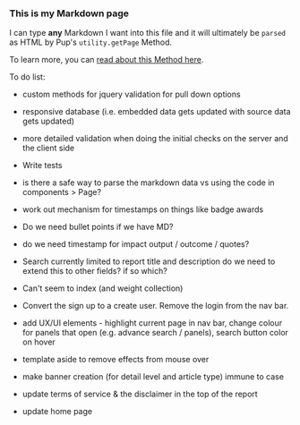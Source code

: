 ### This is my Markdown page

I can type **any** Markdown I want into this file and it will ultimately be `parsed` as HTML by Pup's `utility.getPage` Method.

To learn more, you can [read about this Method here](http://cleverbeagle.com/pup/v1/the-basics/methods#utility-methods).


To do list:
- custom methods for jquery validation for pull down options
- responsive database (i.e. embedded data gets updated with source data gets updated)
- more detailed validation when doing the initial checks on the server and the client side
- Write tests
- is there a safe way to parse the markdown data vs using the code in components > Page?
- work out mechanism for timestamps on things like badge awards
- Do we need bullet points if we have MD?
- do we need timestamp for impact output / outcome / quotes?
- Search currently limited to report title and description do we need to extend this to other fields? if so which?
- Can't seem to index (and weight collection)
- Convert the sign up to a create user. Remove the login from the nav bar.
- add UX/UI elements - highlight current page in nav bar, change colour for panels that open (e.g. advance search / panels), search button color on hover
- template aside to remove effects from mouse over
- make banner creation (for detail level and article type) immune to case


- update terms of service & the disclaimer in the top of the report
- update home page

